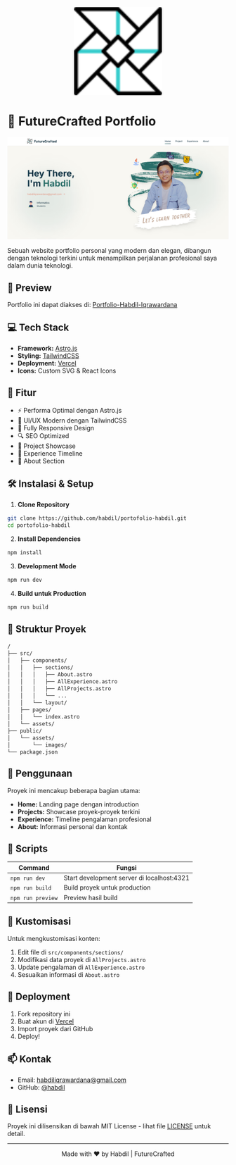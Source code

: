 <div align="center">
  <img src="public/favicon.svg" alt="FutureCrafted Logo" width="200"/>
</div>

# 🚀 FutureCrafted Portfolio

![Portfolio Banner](public/assets/images/image.png)

Sebuah website portfolio personal yang modern dan elegan, dibangun dengan teknologi terkini untuk menampilkan perjalanan profesional saya dalam dunia teknologi.

## 🌟 Preview

Portfolio ini dapat diakses di: [Portfolio-Habdil-Iqrawardana](https://portofolio-habdil.vercel.app)

## 💻 Tech Stack

- **Framework:** [Astro.js](https://astro.build)
- **Styling:** [TailwindCSS](https://tailwindcss.com)
- **Deployment:** [Vercel](https://vercel.com)
- **Icons:** Custom SVG & React Icons

## 🎯 Fitur

- ⚡ Performa Optimal dengan Astro.js
- 🎨 UI/UX Modern dengan TailwindCSS
- 📱 Fully Responsive Design
- 🔍 SEO Optimized
- 📂 Project Showcase
- 💼 Experience Timeline
- 📝 About Section

## 🛠️ Instalasi & Setup

1. **Clone Repository**
```bash
git clone https://github.com/habdil/portofolio-habdil.git
cd portofolio-habdil
```

2. **Install Dependencies**
```bash
npm install
```

3. **Development Mode**
```bash
npm run dev
```

4. **Build untuk Production**
```bash
npm run build
```

## 📁 Struktur Proyek
```
/
├── src/
│   ├── components/
│   │   ├── sections/
│   │   │   ├── About.astro
│   │   │   ├── AllExperience.astro
│   │   │   ├── AllProjects.astro
│   │   │   └── ...
│   │   └── layout/
│   ├── pages/
│   │   └── index.astro
│   └── assets/
├── public/
│   └── assets/
│       └── images/
└── package.json
```

## 📌 Penggunaan

Proyek ini mencakup beberapa bagian utama:
- **Home:** Landing page dengan introduction
- **Projects:** Showcase proyek-proyek terkini
- **Experience:** Timeline pengalaman profesional
- **About:** Informasi personal dan kontak

## 🔧 Scripts

| Command           | Fungsi                                      |
|------------------|---------------------------------------------|
| `npm run dev`    | Start development server di localhost:4321  |
| `npm run build`  | Build proyek untuk production              |
| `npm run preview`| Preview hasil build                        |

## 📝 Kustomisasi

Untuk mengkustomisasi konten:
1. Edit file di `src/components/sections/`
2. Modifikasi data proyek di `AllProjects.astro`
3. Update pengalaman di `AllExperience.astro`
4. Sesuaikan informasi di `About.astro`

## 🚀 Deployment

1. Fork repository ini
2. Buat akun di [Vercel](https://vercel.com)
3. Import proyek dari GitHub
4. Deploy!

## 📫 Kontak

- Email: habdiliqrawardana@gmail.com
- GitHub: [@habdil](https://github.com/habdil)

## 📄 Lisensi

Proyek ini dilisensikan di bawah MIT License - lihat file [LICENSE](LICENSE) untuk detail.

---

<p align="center">Made with ❤️ by Habdil | FutureCrafted</p>

